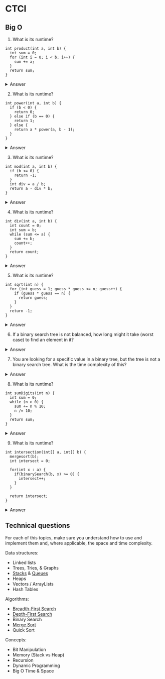 # CTCI

## Big O

1. What is its runtime?

```
int product(int a, int b) {
  int sum = 0;
  for (int i = 0; i < b; i++) {
    sum += a;
  }
  return sum;
}
```

<details>
  <summary>Answer</summary>
  O(b)
</details>

2. What is its runtime?

```
int power(int a, int b) {
  if (b < 0) {
    return 0;
  } else if (b == 0) {
    return 1;
  } else {
    return a * power(a, b - 1);
  }
}
```

<details>
  <summary>Answer</summary>
  O(b)
</details>

3. What is its runtime?

```
int mod(int a, int b) {
  if (b <= 0) {
    return -1;
  }
  int div = a / b;
  return a - div * b;
}
```

<details>
  <summary>Answer</summary>
  O(1)
</details>

4. What is its runtime?

```
int div(int a, int b) {
  int count = 0;
  int sum = b;
  while (sum <= a) {
    sum += b;
    count++;
  }
  return count;
}
```

<details>
  <summary>Answer</summary>
  O(a / b)
</details>

5. What is its runtime?

```
int sqrt(int n) {
  for (int guess = 1; guess * guess <= n; guess++) {
    if (guess * guess == n) {
      return guess;
    }
  }
  return -1;
}
```

<details>
  <summary>Answer</summary>
  O(sqrt(n))
</details>

6. If a binary search tree is not balanced, how long might it take (worst case) to find an element in it?

<details>
  <summary>Answer</summary>
  O(n)
</details>

7. You are looking for a specific value in a binary tree, but the tree is not a binary search tree. What is the time complexity of this?

<details>
  <summary>Answer</summary>
  O(n)
</details>

8. What is its runtime?

```
int sumDigits(int n) {
  int sum = 0;
  while (n > 0) {
    sum += n % 10;
    n /= 10;
  }
  return sum;
}
```

<details>
  <summary>Answer</summary>
  O(|n|) or <a href="https://stackoverflow.com/a/50262470/2524304">O(logn)</a>
</details>

9. What is its runtime?

```
int intersection(int[] a, int[] b) {
  mergesort(b);
  int intersect = 0;
  
  for(int x : a) {
    if(binarySearch(b, x) >= 0) {
      intersect++;
    }
  }
  
  return intersect;
}
```

<details>
  <summary>Answer</summary>
  O(blogb) + O(alogb)
</details>

## Technical questions

For each of this topics, make sure you understand how to use and implement them and, where applicable, the space and time complexity.

Data structures:
* Linked lists
* Trees, Tries, & Graphs
* [Stacks](https://github.com/FSou1/typescript-algorithms/tree/master/src/data-structures/stack) & [Queues](https://github.com/FSou1/typescript-algorithms/blob/master/src/data-structures/queue)
* Heaps
* Vectors / ArrayLists
* Hash Tables

Algorithms:
* [Breadth-First Search](https://github.com/FSou1/typescript-algorithms/blob/master/src/algorithms/graph/breadth-first-search)
* [Depth-First Search](https://github.com/FSou1/typescript-algorithms/blob/master/src/algorithms/graph/depth-first-search)
* Binary Search
* [Merge Sort](https://github.com/FSou1/typescript-algorithms/blob/master/src/algorithms/sort/merge)
* Quick Sort

Concepts:
* Bit Manipulation
* Memory (Stack vs Heap)
* Recursion
* Dynamic Programming
* Big O Time & Space
